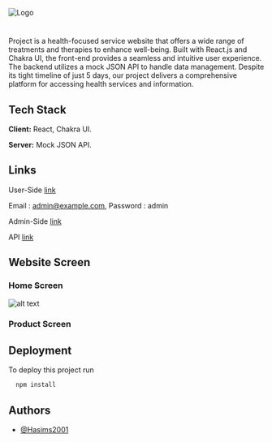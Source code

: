 ![Logo](https://dev-to-uploads.s3.amazonaws.com/uploads/articles/th5xamgrr6se0x5ro4g6.png)

#

Project is a health-focused service website that offers a wide range of treatments and therapies to enhance well-being. Built with React.js and Chakra UI, the front-end provides a seamless and intuitive user experience. The backend utilizes a mock JSON API to handle data management. Despite its tight timeline of just 5 days, our project delivers a comprehensive platform for accessing health services and information.

## Tech Stack

**Client:** React, Chakra UI.

**Server:** Mock JSON API.

## Links

User-Side [link]("https://innervibe.vercel.app/")

Email : admin@example.com,
Password : admin

Admin-Side [link]("https://innervibe.vercel.app/Admin")

API [link]("https://inner-vibe.onrender.com/")

## Website Screen

### Home Screen

![alt text](http://url/to/img.png)

### Product Screen

## Deployment

To deploy this project run

```bash
  npm install
```

## Authors

- [@Hasims2001](https://github.com/Hasims2001)
